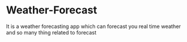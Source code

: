 # Weather-Forecast
It is a weather forecasting app which can forecast you real time weather and so many thing related to forecast
